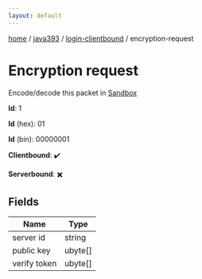 ```yaml
---
layout: default
---
```


[home](/)  /  [java393](/protocol/java393)  /  [login-clientbound](/protocol/java393/login-clientbound)  /  encryption-request

# Encryption request

Encode/decode this packet in [Sandbox](../../../sandbox/java393#LoginClientbound.EncryptionRequest)

**Id**: 1

**Id** (hex): 01

**Id** (bin): 00000001

**Clientbound**: ✔️

**Serverbound**: ✖️

## Fields

Name | Type
---|---
server id | string
public key | ubyte[]
verify token | ubyte[]
